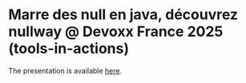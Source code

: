 # Marre des null en java, découvrez nullway @ Devoxx France 2025 (tools-in-actions) 

The presentation is available [here](https://github.com/alexandrenavarro/marre-des-null-en-java-decouvrez-nullaway-devoxx-france-2025/blob/master/src/docs/marre-des-null-en-java-decouvrez-nullaway-devoxx-france-2025.pdf).

